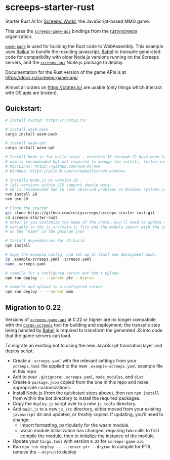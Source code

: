 # screeps-starter-rust

Starter Rust AI for [Screeps: World][screeps], the JavaScript-based MMO game.

This uses the [`screeps-game-api`] bindings from the [rustyscreeps] organization.

[`wasm-pack`] is used for building the Rust code to WebAssembly. This example uses [Rollup] to
bundle the resulting javascript, [Babel] to transpile generated code for compatibility with older
Node.js versions running on the Screeps servers, and the [`screeps-api`] Node.js package to deploy.

Documentation for the Rust version of the game APIs is at https://docs.rs/screeps-game-api/.

Almost all crates on https://crates.io/ are usable (only things which interact with OS
apis are broken).

## Quickstart:

```sh
# Install rustup: https://rustup.rs/

# Install wasm-pack
cargo install wasm-pack

# Install wasm-opt
cargo install wasm-opt

# Install Node.js for build steps - versions 16 through 22 have been tested, any should work
# nvm is recommended but not required to manage the install, follow instructions at:
# Mac/Linux: https://github.com/nvm-sh/nvm
# Windows: https://github.com/coreybutler/nvm-windows

# Installs Node.js at version 20
# (all versions within LTS support should work;
# 20 is recommended due to some observed problems on Windows systems using 22)
nvm install 20
nvm use 20

# Clone the starter
git clone https://github.com/rustyscreeps/screeps-starter-rust.git
cd screeps-starter-rust
# note: if you customize the name of the crate, you'll need to update the MODULE_NAME
# variable in the js_src/main.js file and the module import with the updated name, as well
# as the "name" in the package.json

# Install dependencies for JS build
npm install

# Copy the example config, and set up at least one deployment mode.
cp .example-screeps.yaml .screeps.yaml
nano .screeps.yaml

# compile for a configured server but don't upload
npm run deploy -- --server ptr --dryrun

# compile and upload to a configured server
npm run deploy -- --server mmo
```

## Migration to 0.22

Versions of [`screeps-game-api`] at 0.22 or higher are no longer compatible with the
[`cargo-screeps`] tool for building and deployment; the transpile step being handled by [Babel] is
required to transform the generated JS into code that the game servers can load.

To migrate an existing bot to using the new JavaScript translation layer and deploy script:

- Create a `.screeps.yaml` with the relevant settings from your `screeps.toml` file applied to the
  new `.example-screeps.yaml` example file in this repo.
- Add to your `.gitignore`: `.screeps.yaml`, `node_modules`, and `dist`
- Create a `package.json` copied from the one in this repo and make appropriate customizations.
- Install Node.js (from the quickstart steps above), then run `npm install` from within the bot
  directory to install the required packages.
- Copy the `deploy.js` script over to a new `js_tools` directory.
- Add `main.js` to a new `js_src` directory, either moved from your existing `javascript` dir and
  updated, or freshly copied. If updating, you'll need to change:
  - Import formatting, particularly for the wasm module.
  - wasm module initialization has changed, requiring two calls to first compile the module,
    then to initialize the instance of the module.
- Update your `Cargo.toml` with version `0.22` for `screeps-game-api`
- Run `npm run deploy -- --server ptr --dryrun` to compile for PTR, remove the `--dryrun` to deploy

[screeps]: https://screeps.com/
[`wasm-pack`]: https://rustwasm.github.io/wasm-pack/
[Rollup]: https://rollupjs.org/
[Babel]: https://babeljs.io/
[`screeps-api`]: https://github.com/screepers/node-screeps-api
[`screeps-game-api`]: https://github.com/rustyscreeps/screeps-game-api/
[`cargo-screeps`]: https://github.com/rustyscreeps/cargo-screeps/
[rustyscreeps]: https://github.com/rustyscreeps/
